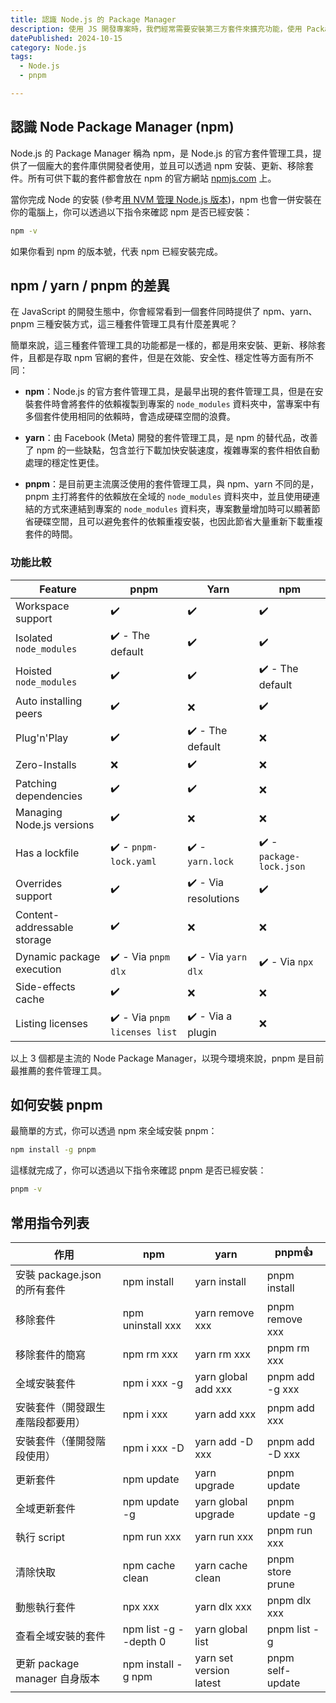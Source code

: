 ```yaml
---
title: 認識 Node.js 的 Package Manager
description: 使用 JS 開發專案時，我們經常需要安裝第三方套件來擴充功能，使用 Package Manager 可以讓我們更方便的管理套件版本並確保相容性。
datePublished: 2024-10-15
category: Node.js
tags:
  - Node.js
  - pnpm

---
```


## 認識 Node Package Manager (npm)

Node.js 的 Package Manager 稱為 npm，是 Node.js 的官方套件管理工具，提供了一個龐大的套件庫供開發者使用，並且可以透過 npm 安裝、更新、移除套件。所有可供下載的套件都會放在 npm 的官方網站 [npmjs.com](https://www.npmjs.com/) 上。

當你完成 Node 的安裝 (參考[用 NVM 管理 Node.js 版本](/nodejs/nvm/))，npm 也會一併安裝在你的電腦上，你可以透過以下指令來確認 npm 是否已經安裝：

```bash
npm -v
```

如果你看到 npm 的版本號，代表 npm 已經安裝完成。

## npm / yarn / pnpm 的差異

在 JavaScript 的開發生態中，你會經常看到一個套件同時提供了 npm、yarn、pnpm 三種安裝方式，這三種套件管理工具有什麼差異呢？

簡單來說，這三種套件管理工具的功能都是一樣的，都是用來安裝、更新、移除套件，且都是存取 npm 官網的套件，但是在效能、安全性、穩定性等方面有所不同：

- **npm**：Node.js 的官方套件管理工具，是最早出現的套件管理工具，但是在安裝套件時會將套件的依賴複製到專案的 `node_modules` 資料夾中，當專案中有多個套件使用相同的依賴時，會造成硬碟空間的浪費。

- **yarn**：由 Facebook (Meta) 開發的套件管理工具，是 npm 的替代品，改善了 npm 的一些缺點，包含並行下載加快安裝速度，複雜專案的套件相依自動處理的穩定性更佳。

- **pnpm**：是目前更主流廣泛使用的套件管理工具，與 npm、yarn 不同的是，pnpm 主打將套件的依賴放在全域的 `node_modules` 資料夾中，並且使用硬連結的方式來連結到專案的 `node_modules` 資料夾，專案數量增加時可以顯著節省硬碟空間，且可以避免套件的依賴重複安裝，也因此節省大量重新下載重複套件的時間。

### 功能比較

<table>
    <thead>
      <tr>
        <th>Feature</th>
        <th>pnpm</th>
        <th>Yarn</th>
        <th>npm</th>
      </tr>
    </thead>
    <tbody>
      <tr>
        <td>Workspace support</td>
        <td>✔️</td>
        <td>✔️</td>
        <td>✔️</td>
      </tr>
      <tr>
        <td>Isolated <code>node_modules</code></td>
        <td>✔️ - The default</td>
        <td>✔️</td>
        <td>✔️</td>
      </tr>
      <tr>
        <td>Hoisted <code>node_modules</code></td>
        <td>✔️</td>
        <td>✔️</td>
        <td>✔️ - The default</td>
      </tr>
      <tr>
        <td>Auto installing peers</td>
        <td>✔️</td>
        <td>❌</td>
        <td>✔️</td>
      </tr>
      <tr>
        <td>Plug'n'Play</td>
        <td>✔️</td>
        <td>✔️ - The default</td>
        <td>❌</td>
      </tr>
      <tr>
        <td>Zero-Installs</td>
        <td>❌</td>
        <td>✔️</td>
        <td>❌</td>
      </tr>
      <tr>
        <td>Patching dependencies</td>
        <td>✔️</td>
        <td>✔️</td>
        <td>❌</td>
      </tr>
      <tr>
        <td>Managing Node.js versions</td>
        <td>✔️</td>
        <td>❌</td>
        <td>❌</td>
      </tr>
      <tr>
        <td>Has a lockfile</td>
        <td>✔️ - <code>pnpm-lock.yaml</code></td>
        <td>✔️ - <code>yarn.lock</code></td>
        <td>✔️ - <code>package-lock.json</code></td>
      </tr>
      <tr>
        <td>Overrides support</td>
        <td>✔️</td>
        <td>✔️ - Via resolutions</td>
        <td>✔️</td>
      </tr>
      <tr>
        <td>Content-addressable storage</td>
        <td>✔️</td>
        <td>❌</td>
        <td>❌</td>
      </tr>
      <tr>
        <td>Dynamic package execution</td>
        <td>✔️ - Via <code>pnpm dlx</code></td>
        <td>✔️ - Via <code>yarn dlx</code></td>
        <td>✔️ - Via <code>npx</code></td>
      </tr>
      <tr>
        <td>Side-effects cache</td>
        <td>✔️</td>
        <td>❌</td>
        <td>❌</td>
      </tr>
      <tr>
        <td>Listing licenses</td>
        <td>✔️ - Via <code>pnpm licenses list</code></td>
        <td>✔️ - Via a plugin</td>
        <td>❌</td>
      </tr>
    </tbody>
  </table>

以上 3 個都是主流的 Node Package Manager，以現今環境來說，pnpm 是目前最推薦的套件管理工具。

## 如何安裝 pnpm

最簡單的方式，你可以透過 npm 來全域安裝 pnpm：

```bash
npm install -g pnpm
```

這樣就完成了，你可以透過以下指令來確認 pnpm 是否已經安裝：

```bash
pnpm -v
```

## 常用指令列表

<table>
  <thead>
    <tr>
      <th>作用</th>
      <th>npm</th>
      <th>yarn</th>
      <th>pnpm👍</th>
    </tr>
  </thead>
  <tbody>
    <tr>
      <td>安裝 package.json<br />的所有套件</td>
      <td>npm install</td>
      <td>yarn install</td>
      <td>pnpm install</td>
    </tr>
    <tr>
      <td>移除套件</td>
      <td>npm uninstall xxx</td>
      <td>yarn remove xxx</td>
      <td>pnpm remove xxx</td>
    </tr>
    <tr>
      <td>移除套件的簡寫</td>
      <td>npm rm xxx</td>
      <td>yarn rm xxx</td>
      <td>pnpm rm xxx</td>
    </tr>
    <tr>
      <td>全域安裝套件</td>
      <td>npm i xxx -g</td>
      <td>yarn global add xxx</td>
      <td>pnpm add -g xxx</td>
    </tr>
    <tr>
      <td>安裝套件（開發跟生產階段都要用）</td>
      <td>npm i xxx</td>
      <td>yarn add xxx</td>
      <td>pnpm add xxx</td>
    </tr>
    <tr>
      <td>安裝套件（僅開發階段使用）</td>
      <td>npm i xxx -D</td>
      <td>yarn add -D xxx</td>
      <td>pnpm add -D xxx</td>
    </tr>
    <tr>
      <td>更新套件</td>
      <td>npm update</td>
      <td>yarn upgrade</td>
      <td>pnpm update</td>
    </tr>
    <tr>
      <td>全域更新套件</td>
      <td>npm update -g</td>
      <td>yarn global upgrade</td>
      <td>pnpm update -g</td>
    </tr>
    <tr>
      <td>執行 script</td>
      <td>npm run xxx</td>
      <td>yarn run xxx</td>
      <td>pnpm run xxx</td>
    </tr>
    <tr>
      <td>清除快取</td>
      <td>npm cache clean</td>
      <td>yarn cache clean</td>
      <td>pnpm store prune</td>
    </tr>
    <tr>
      <td>動態執行套件</td>
      <td>npx xxx</td>
      <td>yarn dlx xxx</td>
      <td>pnpm dlx xxx</td>
    </tr>
    <tr>
      <td>查看全域安裝的套件</td>
      <td>npm list -g --depth 0</td>
      <td>yarn global list</td>
      <td>pnpm list -g</td>
    </tr>
    <tr>
      <td>更新 package manager 自身版本</td>
      <td>npm install -g npm</td>
      <td>yarn set version latest</td>
      <td>pnpm self-update</td>
    </tr>
  </tbody>
</table>
